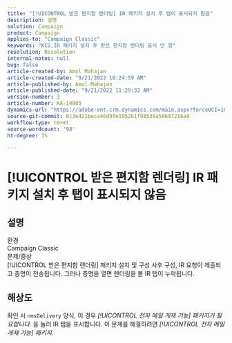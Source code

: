 ```yaml
---
title: "[!UICONTROL 받은 편지함 렌더링] IR 패키지 설치 후 탭이 표시되지 않음"
description: 설명
solution: Campaign
product: Campaign
applies-to: "Campaign Classic"
keywords: "KCS,IR 패키지 설치 후 받은 편지함 렌더링 표시 안 함"
resolution: Resolution
internal-notes: null
bug: false
article-created-by: Amol Mahajan
article-created-date: "9/21/2022 10:24:59 AM"
article-published-by: Amol Mahajan
article-published-date: "9/21/2022 11:29:32 AM"
version-number: 3
article-number: KA-14805
dynamics-url: "https://adobe-ent.crm.dynamics.com/main.aspx?forceUCI=1&pagetype=entityrecord&etn=knowledgearticle&id=e3c02ba3-9739-ed11-9db1-002248086cae"
source-git-commit: 0c3e421beca46d9fe1952b1f98538a50697216a0
workflow-type: tm+mt
source-wordcount: '98'
ht-degree: 3%

---
```


# [!UICONTROL 받은 편지함 렌더링] IR 패키지 설치 후 탭이 표시되지 않음

## 설명

환경<br>
Campaign Classic
<br>문제/증상<br>
[!UICONTROL 받은 편지함 렌더링] 패키지 설치 및 구성 사후 구성, IR 요청이 제출되고 증명이 전송됩니다. 그러나 증명을 열면 렌더링을 볼 IR 탭이 누락됩니다.


## 해상도


확인 시 ``nmsDelivery`` 양식, 이 경우 *[!UICONTROL 전자 메일 게재 기능]* *패키지가 필요합니다.* 을 눌러 IR 탭을 표시합니다. 이 문제를 해결하려면 *[!UICONTROL 전자 메일 게재 기능] 패키지.*
